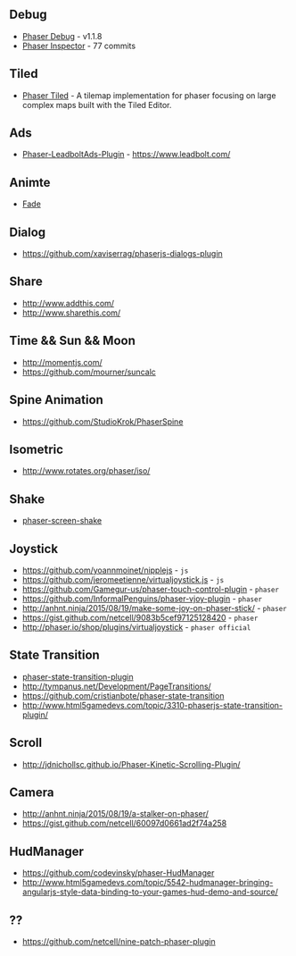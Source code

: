 ## Debug
- [Phaser Debug](https://github.com/englercj/phaser-debug) - v1.1.8
- [Phaser Inspector](https://github.com/netcell/phaser-inspector) - 77 commits

## Tiled
- [Phaser Tiled](https://github.com/englercj/phaser-tiled) - A tilemap implementation for phaser focusing on large complex maps built with the Tiled Editor.

## Ads
- [Phaser-LeadboltAds-Plugin](https://github.com/Raiper34/Phaser-LeadboltAds-Plugin) - https://www.leadbolt.com/

## Animte
- [Fade](https://github.com/satanas/phaser-fade-plugin)

## Dialog
- https://github.com/xaviserrag/phaserjs-dialogs-plugin

## Share
- http://www.addthis.com/
- http://www.sharethis.com/

## Time && Sun && Moon
- http://momentjs.com/
- https://github.com/mourner/suncalc

## Spine Animation
- https://github.com/StudioKrok/PhaserSpine

## Isometric
- http://www.rotates.org/phaser/iso/

## Shake
- [phaser-screen-shake](https://github.com/dmaslov/phaser-screen-shake)

## Joystick
- https://github.com/yoannmoinet/nipplejs - `js`
- https://github.com/jeromeetienne/virtualjoystick.js - `js`
- https://github.com/Gamegur-us/phaser-touch-control-plugin - `phaser`
- https://github.com/InformalPenguins/phaser-vjoy-plugin - `phaser`
- http://anhnt.ninja/2015/08/19/make-some-joy-on-phaser-stick/ - `phaser`
- https://gist.github.com/netcell/9083b5cef97125128420 - `phaser`
- http://phaser.io/shop/plugins/virtualjoystick - `phaser official`

## State Transition
- [phaser-state-transition-plugin](https://github.com/aaccurso/phaser-state-transition-plugin)
- http://tympanus.net/Development/PageTransitions/
- https://github.com/cristianbote/phaser-state-transition
- http://www.html5gamedevs.com/topic/3310-phaserjs-state-transition-plugin/

## Scroll
- http://jdnichollsc.github.io/Phaser-Kinetic-Scrolling-Plugin/

## Camera
- http://anhnt.ninja/2015/08/19/a-stalker-on-phaser/
- https://gist.github.com/netcell/60097d0661ad2f74a258

## HudManager
- https://github.com/codevinsky/phaser-HudManager
- http://www.html5gamedevs.com/topic/5542-hudmanager-bringing-angularjs-style-data-binding-to-your-games-hud-demo-and-source/

## ??
- https://github.com/netcell/nine-patch-phaser-plugin
